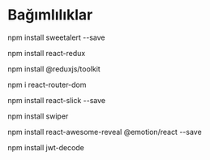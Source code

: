 # Bağımlılıklar

npm install sweetalert --save

npm install react-redux

npm install @reduxjs/toolkit

npm i react-router-dom

npm install react-slick --save

npm install swiper

npm install react-awesome-reveal @emotion/react --save

npm install jwt-decode